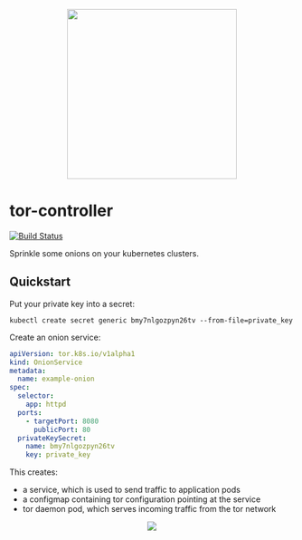 <p align="center">
  <img height="300" src="https://sr.ht/2mc0.png">
</p>

tor-controller
==============

[![Build Status](https://img.shields.io/travis-ci/kragniz/tor-controller.svg?style=flat-square)](https://travis-ci.org/kragniz/tor-controller)

Sprinkle some onions on your kubernetes clusters.

Quickstart
----------

Put your private key into a secret:

    kubectl create secret generic bmy7nlgozpyn26tv --from-file=private_key

Create an onion service:

```yaml
apiVersion: tor.k8s.io/v1alpha1
kind: OnionService
metadata:
  name: example-onion
spec:
  selector:
    app: httpd
  ports:
    - targetPort: 8080
      publicPort: 80
  privateKeySecret:
    name: bmy7nlgozpyn26tv
    key: private_key
```

This creates:

- a service, which is used to send traffic to application pods
- a configmap containing tor configuration pointing at the service
- tor daemon pod, which serves incoming traffic from the tor network

<p align="center">
  <img src="https://sr.ht/6WbX.png">
</p>
